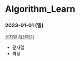 # Algorithm_Learn
### 2023-01-01 (일)
[문자열 계산하기](https://school.programmers.co.kr/learn/courses/30/lessons/120902)
- 문자열
- 파싱

